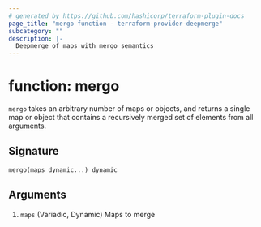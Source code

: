 ```yaml
---
# generated by https://github.com/hashicorp/terraform-plugin-docs
page_title: "mergo function - terraform-provider-deepmerge"
subcategory: ""
description: |-
  Deepmerge of maps with mergo semantics
---
```


# function: mergo

`mergo` takes an arbitrary number of maps or objects, and returns a single map or object that contains a recursively merged set of elements from all arguments.



## Signature

<!-- signature generated by tfplugindocs -->
```text
mergo(maps dynamic...) dynamic
```

## Arguments

<!-- arguments generated by tfplugindocs -->

<!-- variadic argument generated by tfplugindocs -->
1. `maps` (Variadic, Dynamic) Maps to merge

